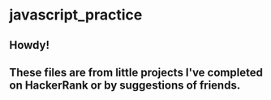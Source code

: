 # javascript_practice

## Howdy!

## These files are from little projects I've completed on HackerRank or by suggestions of friends.
